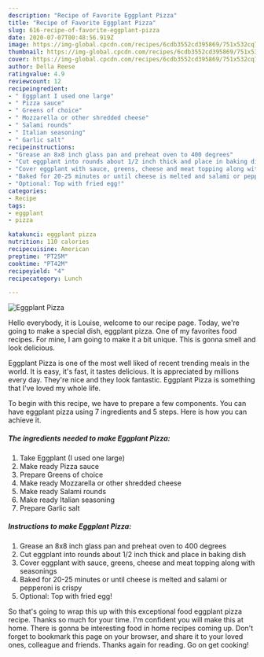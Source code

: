 ```yaml
---
description: "Recipe of Favorite Eggplant Pizza"
title: "Recipe of Favorite Eggplant Pizza"
slug: 616-recipe-of-favorite-eggplant-pizza
date: 2020-07-07T00:48:56.919Z
image: https://img-global.cpcdn.com/recipes/6cdb3552cd395869/751x532cq70/eggplant-pizza-recipe-main-photo.jpg
thumbnail: https://img-global.cpcdn.com/recipes/6cdb3552cd395869/751x532cq70/eggplant-pizza-recipe-main-photo.jpg
cover: https://img-global.cpcdn.com/recipes/6cdb3552cd395869/751x532cq70/eggplant-pizza-recipe-main-photo.jpg
author: Della Reese
ratingvalue: 4.9
reviewcount: 12
recipeingredient:
- " Eggplant I used one large"
- " Pizza sauce"
- " Greens of choice"
- " Mozzarella or other shredded cheese"
- " Salami rounds"
- " Italian seasoning"
- " Garlic salt"
recipeinstructions:
- "Grease an 8x8 inch glass pan and preheat oven to 400 degrees"
- "Cut eggplant into rounds about 1/2 inch thick and place in baking dish"
- "Cover eggplant with sauce, greens, cheese and meat topping along with seasonings"
- "Baked for 20-25 minutes or until cheese is melted and salami or pepperoni is crispy"
- "Optional: Top with fried egg!"
categories:
- Recipe
tags:
- eggplant
- pizza

katakunci: eggplant pizza 
nutrition: 110 calories
recipecuisine: American
preptime: "PT25M"
cooktime: "PT42M"
recipeyield: "4"
recipecategory: Lunch

---
```



![Eggplant Pizza](https://img-global.cpcdn.com/recipes/6cdb3552cd395869/751x532cq70/eggplant-pizza-recipe-main-photo.jpg)

Hello everybody, it is Louise, welcome to our recipe page. Today, we're going to make a special dish, eggplant pizza. One of my favorites food recipes. For mine, I am going to make it a bit unique. This is gonna smell and look delicious.



Eggplant Pizza is one of the most well liked of recent trending meals in the world. It is easy, it's fast, it tastes delicious. It is appreciated by millions every day. They're nice and they look fantastic. Eggplant Pizza is something that I've loved my whole life.


To begin with this recipe, we have to prepare a few components. You can have eggplant pizza using 7 ingredients and 5 steps. Here is how you can achieve it.

<!--inarticleads1-->

##### The ingredients needed to make Eggplant Pizza:

1. Take  Eggplant (I used one large)
1. Make ready  Pizza sauce
1. Prepare  Greens of choice
1. Make ready  Mozzarella or other shredded cheese
1. Make ready  Salami rounds
1. Make ready  Italian seasoning
1. Prepare  Garlic salt




<!--inarticleads2-->

##### Instructions to make Eggplant Pizza:

1. Grease an 8x8 inch glass pan and preheat oven to 400 degrees
1. Cut eggplant into rounds about 1/2 inch thick and place in baking dish
1. Cover eggplant with sauce, greens, cheese and meat topping along with seasonings
1. Baked for 20-25 minutes or until cheese is melted and salami or pepperoni is crispy
1. Optional: Top with fried egg!




So that's going to wrap this up with this exceptional food eggplant pizza recipe. Thanks so much for your time. I'm confident you will make this at home. There is gonna be interesting food in home recipes coming up. Don't forget to bookmark this page on your browser, and share it to your loved ones, colleague and friends. Thanks again for reading. Go on get cooking!
